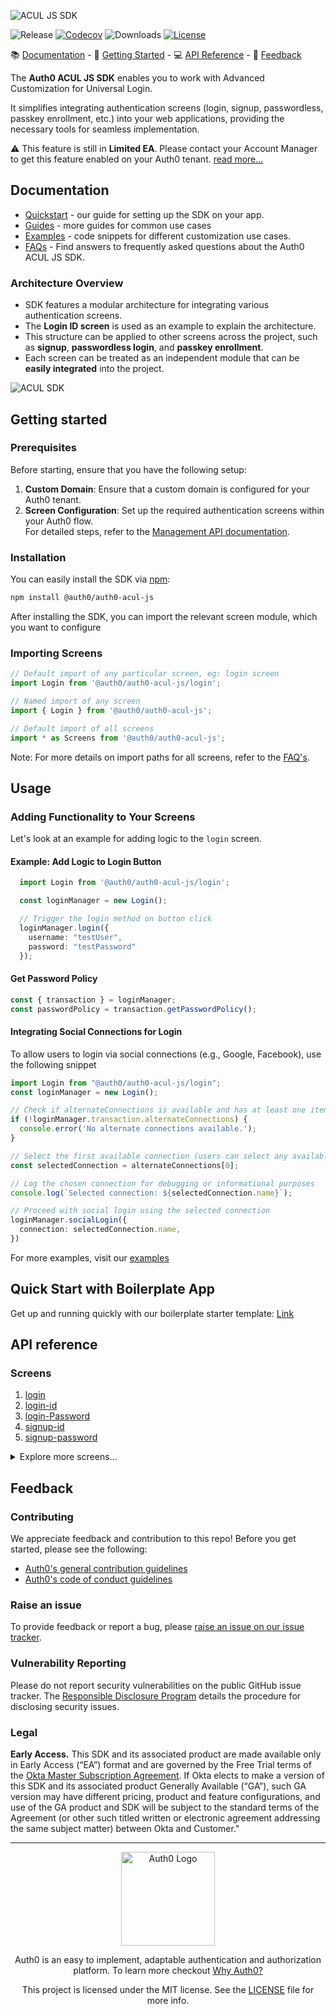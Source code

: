 ![ACUL JS SDK](https://cdn.auth0.com/website/sdks/banners/auth0-acul-js-banner.png)

![Release](https://img.shields.io/npm/v/auth0-acul-js)
[![Codecov](https://img.shields.io/codecov/c/github/auth0/auth0-acul-js)](https://codecov.io/gh/auth0/auth0-acul-js)
![Downloads](https://img.shields.io/npm/dw/auth0-acul-js)
[![License](https://img.shields.io/:license-mit-blue.svg?style=flat)](https://opensource.org/licenses/MIT)

 📚 [Documentation](#documentation) - 🚀 [Getting Started](#getting-started) - 💻 [API Reference](#api-reference) - 💬 [Feedback](#feedback)

The **Auth0 ACUL JS SDK** enables you to work with Advanced Customization for Universal Login.

It simplifies integrating authentication screens (login, signup, passwordless, passkey enrollment, etc.) into your web applications, providing the necessary tools for seamless implementation.

⚠ This feature is still in **Limited EA**. Please contact your Account Manager to get this feature enabled on your Auth0 tenant. [read more...](#legal)

##  Documentation

- [Quickstart](https://auth0.com/docs/customize) - our guide for setting up the SDK on your app.
- [Guides](https://auth0.com/docs/customize) - more guides for common use cases
- [Examples](https://github.com/auth0/universal-login/tree/master/packages/auth0-acul-js/examples) - code snippets for different customization use cases.
- [FAQs](FAQ.md) - Find answers to frequently asked questions about the Auth0 ACUL JS SDK.

### Architecture Overview

- SDK features a modular architecture for integrating various authentication screens.
- The **Login ID screen** is used as an example to explain the architecture.
- This structure can be applied to other screens across the project, such as **signup**, **passwordless login**, and **passkey enrollment**.
- Each screen can be treated as an independent module that can be **easily integrated** into the project.

![ACUL SDK](https://cdn.auth0.com/website/sdks/assets/auth0-acul-sdk-architecture.png)




##  Getting started

### Prerequisites
Before starting, ensure that you have the following setup:

1. **Custom Domain**: Ensure that a custom domain is configured for your Auth0 tenant.
2. **Screen Configuration**: Set up the required authentication screens within your Auth0 flow.  
   For detailed steps, refer to the [Management API documentation](https://auth0.com/docs/customize).

### Installation

You can easily install the SDK via [npm](https://npmjs.org):

```sh
npm install @auth0/auth0-acul-js
```


After installing the SDK, you can import the relevant screen module, which you want to configure

### Importing Screens

```js
// Default import of any particular screen, eg: login screen
import Login from '@auth0/auth0-acul-js/login'; 

// Named import of any screen
import { Login } from '@auth0/auth0-acul-js'; 

// Default import of all screens
import * as Screens from '@auth0/auth0-acul-js'; 

```
Note: For more details on import paths for all screens, refer to the [FAQ's](FAQ.md).

## Usage

### Adding Functionality to Your Screens

Let's look at an example for adding logic to the `login` screen.

#### Example: Add Logic to Login Button
```typescript
  import Login from '@auth0/auth0-acul-js/login';

  const loginManager = new Login();

  // Trigger the login method on button click
  loginManager.login({
    username: "testUser",
    password: "testPassword"
  });
``` 

#### Get Password Policy
 ```typescript
 const { transaction } = loginManager;
 const passwordPolicy = transaction.getPasswordPolicy();
 ```

 #### Integrating Social Connections for Login
To allow users to login via social connections (e.g., Google, Facebook), use the following snippet

```typescript
import Login from "@auth0/auth0-acul-js/login";
const loginManager = new Login();

// Check if alternateConnections is available and has at least one item
if (!loginManager.transaction.alternateConnections) {
  console.error('No alternate connections available.');
}

// Select the first available connection (users can select any available connection)
const selectedConnection = alternateConnections[0];

// Log the chosen connection for debugging or informational purposes
console.log(`Selected connection: ${selectedConnection.name}`);

// Proceed with social login using the selected connection
loginManager.socialLogin({
  connection: selectedConnection.name,
})
```
For more examples, visit our [examples](https://github.com/auth0/universal-login/blob/master/packages/auth0-acul-js/examples/login.md)

## Quick Start with Boilerplate App
Get up and running quickly with our boilerplate starter template: [Link](https://github.com/auth0/auth0-acul-react-boilerplate)

##  API reference
### Screens

1. [login](https://auth0.github.io/universal-login/classes/Classes.Login.html)
2. [login-id](https://auth0.github.io/universal-login/classes/Classes.LoginId.html)
3. [login-Password](https://auth0.github.io/universal-login/classes/Classes.LoginPassword.html)
4. [signup-id](https://auth0.github.io/universal-login/classes/Classes.SignupId.html)
5. [signup-password](https://auth0.github.io/universal-login/classes/Classes.SignupPassword.html)
<details>
  <summary>Explore more screens...</summary>

  6. [login-passwordless-email-code](https://auth0.github.io/universal-login/classes/Classes.LoginPasswordlessEmailCode.html)
  7. [login-passwordless-sms-otp](https://auth0.github.io/universal-login/classes/Classes.LoginPasswordlessSmsOtp.html)
  8. [passkey-enrollment](https://auth0.github.io/universal-login/classes/Classes.PasskeyEnrollment.html)
  9. [passkey-enrollment-local](https://auth0.github.io/universal-login/classes/Classes.PasskeyEnrollmentLocal.html)
  10. [phone-identifier-enrollment](https://auth0.github.io/universal-login/classes/Classes.PhoneIdentifierEnrollment.html)
  11. [phone-identifier-challenge](https://auth0.github.io/universal-login/classes/Classes.PhoneIdentifierChallenge.html)
  12. [email-identifier-challenge](https://auth0.github.io/universal-login/classes/Classes.EmailIdentifierChallenge.html)
  13. [interstitial-captcha](https://auth0.github.io/universal-login/classes/Classes.InterstitialCaptcha.html)
  14. [reset-password-email](https://auth0.github.io/universal-login/classes/Classes.ResetPasswordEmail.html)
</details>





##  Feedback

### Contributing

We appreciate feedback and contribution to this repo! Before you get started, please see the following:

- [Auth0's general contribution guidelines](https://github.com/auth0/open-source-template/blob/master/GENERAL-CONTRIBUTING.md)
- [Auth0's code of conduct guidelines](https://github.com/auth0/open-source-template/blob/master/CODE-OF-CONDUCT.md)

### Raise an issue

To provide feedback or report a bug, please [raise an issue on our issue tracker](https://github.com/auth0/universal-login/issues).

### Vulnerability Reporting

Please do not report security vulnerabilities on the public GitHub issue tracker. The [Responsible Disclosure Program](https://auth0.com/responsible-disclosure-policy) details the procedure for disclosing security issues.

### Legal

**Early Access.** This SDK and its associated product are made available only in Early Access (“EA”) format and are governed by the Free Trial terms of the [Okta Master Subscription Agreement](https://www.okta.com/agreements/#mastersubscriptionagreement). If Okta elects to make a version of this SDK and its associated product Generally Available (“GA”), such GA version may have different pricing, product and feature configurations, and use of the GA product and SDK will be subject to the standard terms of the Agreement (or other such titled written or electronic agreement addressing the same subject matter) between Okta and Customer."

---

<p align="center">
  <picture>
    <source media="(prefers-color-scheme: light)" srcset="https://cdn.auth0.com/website/sdks/logos/auth0_light_mode.png"   width="150">
    <source media="(prefers-color-scheme: dark)" srcset="https://cdn.auth0.com/website/sdks/logos/auth0_dark_mode.png" width="150">
    <img alt="Auth0 Logo" src="https://cdn.auth0.com/website/sdks/logos/auth0_light_mode.png" width="150">
  </picture>
</p>
<p align="center">Auth0 is an easy to implement, adaptable authentication and authorization platform. To learn more checkout <a href="https://auth0.com/why-auth0">Why Auth0?</a></p>
<p align="center">
This project is licensed under the MIT license. See the <a href="https://github.com/auth0/auth0.js/blob/master/LICENSE"> LICENSE</a> file for more info.</p>
